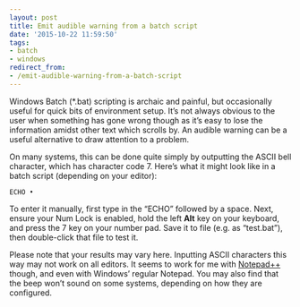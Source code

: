 ```yaml
---
layout: post
title: Emit audible warning from a batch script
date: '2015-10-22 11:59:50'
tags:
- batch
- windows
redirect_from:
- /emit-audible-warning-from-a-batch-script
---
```


Windows Batch (\*.bat) scripting is archaic and painful, but occasionally useful for quick bits of environment setup. It’s not always obvious to the user when something has gone wrong though as it’s easy to lose the information amidst other text which scrolls by. An audible warning can be a useful alternative to draw attention to a problem.

On many systems, this can be done quite simply by outputting the ASCII bell character, which has character code 7. Here’s what it might look like in a batch script (depending on your editor):

```batch
ECHO •
```
To enter it manually, first type in the “ECHO” followed by a space. Next, ensure your Num Lock is enabled, hold the left **Alt** key on your keyboard, and press the 7 key on your number pad. Save it to file (e.g. as “test.bat”), then double-click that file to test it.

Please note that your results may vary here. Inputting ASCII characters this way may not work on all editors. It seems to work for me with [Notepad++](https://notepad-plus-plus.org/) though, and even with Windows’ regular Notepad. You may also find that the beep won’t sound on some systems, depending on how they are configured.
